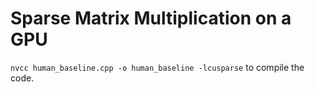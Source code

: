 # Sparse Matrix Multiplication on a GPU

`nvcc human_baseline.cpp -o human_baseline -lcusparse` to compile the code.
